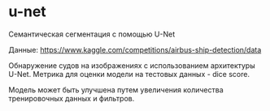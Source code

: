# u-net
Семантическая сегментация с помощью U-Net

Данные: https://www.kaggle.com/competitions/airbus-ship-detection/data

Обнаружение судов на изображениях с использованием архитектуры U-Net. 
Метрика для оценки модели на тестовых данных - dice score.

Модель может быть улучшена путем увеличения количества тренировочных данных и фильтров.
